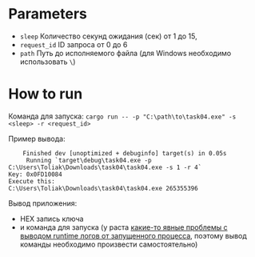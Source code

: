 # Parameters

- `sleep` Количество секунд ожидания (сек) от 1 до 15,
- `request_id` ID запроса от 0 до 6
- `path` Путь до исполняемого файла (для Windows необходимо использовать `\`)

# How to run

Команда для запуска:
`cargo run -- -p "C:\path\to\task04.exe" -s <sleep> -r <request_id>`

Пример вывода:
```text
    Finished dev [unoptimized + debuginfo] target(s) in 0.05s
     Running `target\debug\task04.exe -p C:\Users\Toliak\Downloads\task04\task04.exe -s 1 -r 4`
Key: 0x0FD10084
Execute this:
C:\Users\Toliak\Downloads\task04\task04.exe 265355396
```

Вывод приложения:
- HEX запись ключа
- и команда для запуска
(у раста [какие-то явные проблемы с выводом runtime логов от запущенного процесса](https://stackoverflow.com/questions/34611742/how-do-i-read-the-output-of-a-child-process-without-blocking-in-rust), 
поэтому вывод команды необходимо произвести самостоятельно) 
